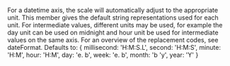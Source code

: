 For a datetime axis, the scale will automatically adjust to the
appropriate unit. This member gives the default string
representations used for each unit. For intermediate values,
different units may be used, for example the day unit can be used
on midnight and hour unit be used for intermediate values on the
same axis. For an overview of the replacement codes, see
dateFormat. Defaults to:
{
    millisecond: 'H:M:S.L',
    second: 'H:M:S',
    minute: 'H:M',
    hour: 'H:M',
    day: 'e. b',
    week: 'e. b',
    month: 'b \'y',
    year: 'Y'
}